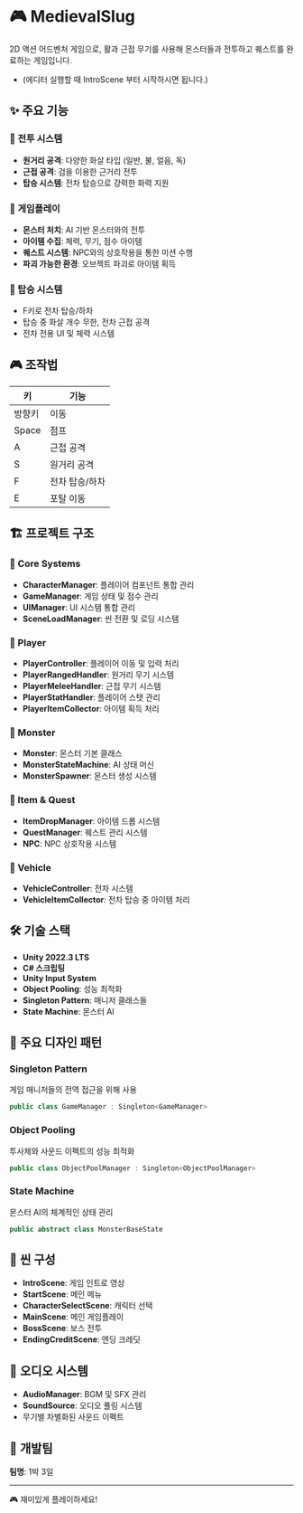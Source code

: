 # 🎮 MedievalSlug

2D 액션 어드벤처 게임으로, 활과 근접 무기를 사용해 몬스터들과 전투하고 퀘스트를 완료하는 게임입니다.
- (에디터 실행할 때 IntroScene 부터 시작하시면 됩니다.)

## ✨ 주요 기능

### 🏹 전투 시스템
- **원거리 공격**: 다양한 화살 타입 (일반, 불, 얼음, 독)
- **근접 공격**: 검을 이용한 근거리 전투
- **탑승 시스템**: 전차 탑승으로 강력한 화력 지원

### 🎯 게임플레이
- **몬스터 처치**: AI 기반 몬스터와의 전투
- **아이템 수집**: 체력, 무기, 점수 아이템
- **퀘스트 시스템**: NPC와의 상호작용을 통한 미션 수행
- **파괴 가능한 환경**: 오브젝트 파괴로 아이템 획득

### 🚗 탑승 시스템
- F키로 전차 탑승/하차
- 탑승 중 화살 개수 무한, 전차 근접 공격
- 전차 전용 UI 및 체력 시스템

## 🎮 조작법

| 키 | 기능 |
|---|---|
| 방향키 | 이동 |
| Space | 점프 |
| A | 근접 공격 |
| S | 원거리 공격 |
| F | 전차 탑승/하차 |
| E | 포탈 이동 |

## 🏗️ 프로젝트 구조

### 📁 Core Systems
- **CharacterManager**: 플레이어 컴포넌트 통합 관리
- **GameManager**: 게임 상태 및 점수 관리
- **UIManager**: UI 시스템 통합 관리
- **SceneLoadManager**: 씬 전환 및 로딩 시스템

### 📁 Player
- **PlayerController**: 플레이어 이동 및 입력 처리
- **PlayerRangedHandler**: 원거리 무기 시스템
- **PlayerMeleeHandler**: 근접 무기 시스템
- **PlayerStatHandler**: 플레이어 스탯 관리
- **PlayerItemCollector**: 아이템 획득 처리

### 📁 Monster
- **Monster**: 몬스터 기본 클래스
- **MonsterStateMachine**: AI 상태 머신
- **MonsterSpawner**: 몬스터 생성 시스템

### 📁 Item & Quest
- **ItemDropManager**: 아이템 드롭 시스템
- **QuestManager**: 퀘스트 관리 시스템
- **NPC**: NPC 상호작용 시스템

### 📁 Vehicle
- **VehicleController**: 전차 시스템
- **VehicleItemCollector**: 전차 탑승 중 아이템 처리

## 🛠️ 기술 스택

- **Unity 2022.3 LTS**
- **C# 스크립팅**
- **Unity Input System**
- **Object Pooling**: 성능 최적화
- **Singleton Pattern**: 매니저 클래스들
- **State Machine**: 몬스터 AI

## 🎯 주요 디자인 패턴

### Singleton Pattern
게임 매니저들의 전역 접근을 위해 사용
```csharp
public class GameManager : Singleton<GameManager>
```

### Object Pooling
투사체와 사운드 이펙트의 성능 최적화
```csharp
public class ObjectPoolManager : Singleton<ObjectPoolManager>
```

### State Machine
몬스터 AI의 체계적인 상태 관리
```csharp
public abstract class MonsterBaseState
```

## 🎨 씬 구성

- **IntroScene**: 게임 인트로 영상
- **StartScene**: 메인 메뉴
- **CharacterSelectScene**: 캐릭터 선택
- **MainScene**: 메인 게임플레이
- **BossScene**: 보스 전투
- **EndingCreditScene**: 엔딩 크레딧

## 🎵 오디오 시스템

- **AudioManager**: BGM 및 SFX 관리
- **SoundSource**: 오디오 풀링 시스템
- 무기별 차별화된 사운드 이펙트

## 👥 개발팀

**팀명**: 1박 3일

---

🎮 재미있게 플레이하세요!
